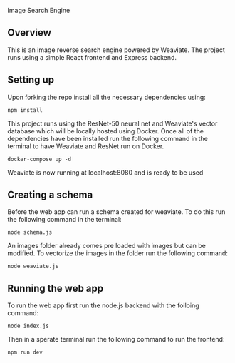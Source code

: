 Image Search Engine
## Overview
This is an image reverse search engine powered by Weaviate. The project runs using a simple React frontend and Express backend.

## Setting up
Upon forking the repo install all the necessary dependencies using:
```
npm install
```
This project runs using the ResNet-50 neural net and Weaviate's vector database which will be locally hosted using Docker.
Once all of the dependencies have been installed run the following command in the terminal to have Weaviate and ResNet run on Docker.
```
docker-compose up -d
```
Weaviate is now running at localhost:8080 and is ready to be used

## Creating a schema
Before the web app can run a schema created for weaviate. To do this run the following command in the terminal:
```
node schema.js
```
An images folder already comes pre loaded with images but can be modified.
To vectorize the images in the folder run the following command:
```
node weaviate.js 
```

## Running the web app
To run the web app first run the node.js backend with the folloing command:
```
node index.js
```
Then in a sperate terminal run the following command to run the frontend:
```
npm run dev
```